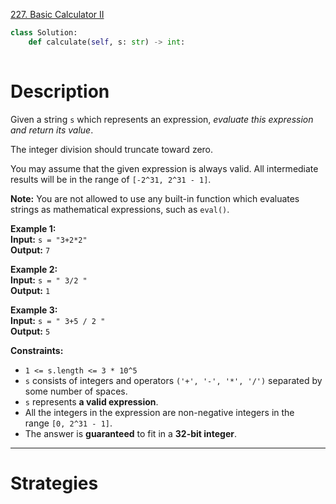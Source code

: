[227. Basic Calculator II](https://leetcode.com/problems/basic-calculator-ii/)

```python
class Solution:
    def calculate(self, s: str) -> int:
        
```

# Description

Given a string `s` which represents an expression, _evaluate this expression and return its value_. 

The integer division should truncate toward zero.

You may assume that the given expression is always valid. All intermediate results will be in the range of `[-2^31, 2^31 - 1]`.

**Note:** You are not allowed to use any built-in function which evaluates strings as mathematical expressions, such as `eval()`.

**Example 1:**  
**Input:** `s = "3+2*2"`  
**Output:** `7`  

**Example 2:**  
**Input:** `s = " 3/2 "`  
**Output:** `1`  

**Example 3:**  
**Input:** `s = " 3+5 / 2 "`  
**Output:** `5`  

**Constraints:**
- `1 <= s.length <= 3 * 10^5`
- `s` consists of integers and operators `('+', '-', '*', '/')` separated by some number of spaces.
- `s` represents **a valid expression**.
- All the integers in the expression are non-negative integers in the range `[0, 2^31 - 1]`.
- The answer is **guaranteed** to fit in a **32-bit integer**.

---


# Strategies